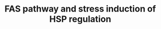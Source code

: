---
annotations:
- id: PW:0000237
  parent: regulatory pathway
  type: Pathway Ontology
  value: stress response pathway
- id: PW:0000681
  parent: regulatory pathway
  type: Pathway Ontology
  value: FasL mediated signaling pathway
authors:
- MaintBot
- Thomas
- Khanspers
- Christine Chichester
- Egonw
- Eweitz
citedin: ''
communities: []
description: 'This pathway describes the Fas induced apoptosis and interplay with
  Hsp27 in response to stress.  More info: [BioCarta](http://www.biocarta.com/pathfiles/h_hsp27Pathway.asp).'
last-edited: 2025-03-04
ndex: null
organisms:
- Pan troglodytes
redirect_from:
- /index.php/Pathway:WP902
- /instance/WP902
- /instance/WP902_r137198
revision: r137198
schema-jsonld:
- '@context': https://schema.org/
  '@id': https://wikipathways.github.io/pathways/WP902.html
  '@type': Dataset
  creator:
    '@type': Organization
    name: WikiPathways
  description: 'This pathway describes the Fas induced apoptosis and interplay with
    Hsp27 in response to stress.  More info: [BioCarta](http://www.biocarta.com/pathfiles/h_hsp27Pathway.asp).'
  keywords:
  - APAF1
  - ARHGDIB
  - BCL2
  - CASP3
  - CASP6
  - CASP7
  - CASP8
  - CASP9
  - CFLAR
  - Ceramide
  - DAXX
  - DFFA
  - DFFB
  - FADD
  - FAF1
  - FAS
  - FASLG
  - Glutathione
  - HSPB1
  - IL1A
  - JUN
  - LMNA
  - LMNB1
  - MAP2K4
  - MAP3K1
  - MAP3K7
  - MAPK8
  - MAPKAPK2
  - MAPKAPK3
  - PAK1
  - PAK2
  - PRKDC
  - Phosphate
  - RB1
  - RIPK2
  - SPTAN1
  - TNF
  license: CC0
  name: FAS pathway and stress induction of HSP regulation
seo: CreativeWork
title: FAS pathway and stress induction of HSP regulation
wpid: WP902
---